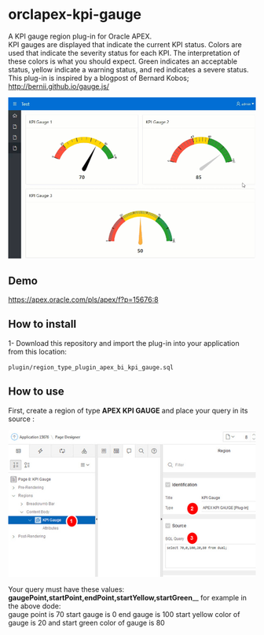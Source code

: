 # orclapex-kpi-gauge
A KPI gauge region plug-in for Oracle APEX.<br>
KPI  gauges are displayed that indicate the current KPI status. Colors are used that indicate the severity status for each KPI. The interpretation of these colors is what you should expect. Green indicates an acceptable status, yellow indicate a warning status, and red indicates a severe status. <br>
This  plug-in is inspired by a blogpost of  Bernard Kobos; http://bernii.github.io/gauge.js/ 

![](https://raw.githubusercontent.com/mortezamashhadi/orclapex-kpi-gauge/master/preview.gif)



## Demo
https://apex.oracle.com/pls/apex/f?p=15676:8

## How to install
1- Download this repository and import the plug-in into your application from this location:

`plugin/region_type_plugin_apex_bi_kpi_gauge.sql`

## How to use
First, create a region of type **APEX KPI GAUGE** and place your query in its source :

<img src="https://raw.githubusercontent.com/mortezamashhadi/orclapex-kpi-gauge/master/images/query.jpg?token=AsPn-vD1cQwr5tzynwtc3-bMYPkoVjznks5cS29WwA%3D%3D" width="600px">

Your query must have these values: **gaugePoint,startPoint,endPoint,startYellow,startGreen**__
for example in the above dode:  
gauge point  is 70
start gauge is 0
end gauge is  100
start yellow color of gauge is 20
and start green color of gauge is 80



